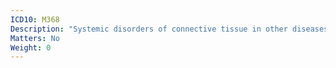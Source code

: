 ```yaml
---
ICD10: M368
Description: "Systemic disorders of connective tissue in other diseases classified elsewhere"
Matters: No
Weight: 0
---
```

